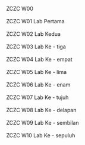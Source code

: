 ZCZC W00 </br></br>
ZCZC W01 Lab Pertama </br></br>
ZCZC W02 Lab Kedua </br></br>
ZCZC W03 Lab Ke - tiga </br></br>
ZCZC W04 Lab Ke - empat </br></br>
ZCZC W05 Lab Ke - lima </br></br>
ZCZC W06 Lab Ke - enam </br></br>
ZCZC W07 Lab Ke - tujuh </br></br>
ZCZC W08 Lab Ke - delapan </br></br>
ZCZC W09 Lab Ke - sembilan </br></br>
ZCZC W10 Lab Ke - sepuluh </br></br>
